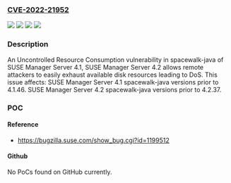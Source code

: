 ### [CVE-2022-21952](https://cve.mitre.org/cgi-bin/cvename.cgi?name=CVE-2022-21952)
![](https://img.shields.io/static/v1?label=Product&message=SUSE%20Manager%20Server%204.1&color=blue)
![](https://img.shields.io/static/v1?label=Product&message=SUSE%20Manager%20Server%204.2&color=blue)
![](https://img.shields.io/static/v1?label=Version&message=n%2Fa&color=blue)
![](https://img.shields.io/static/v1?label=Vulnerability&message=CWE-400%3A%20Uncontrolled%20Resource%20Consumption&color=brighgreen)

### Description

An Uncontrolled Resource Consumption vulnerability in spacewalk-java of SUSE Manager Server 4.1, SUSE Manager Server 4.2 allows remote attackers to easily exhaust available disk resources leading to DoS. This issue affects: SUSE Manager Server 4.1 spacewalk-java versions prior to 4.1.46. SUSE Manager Server 4.2 spacewalk-java versions prior to 4.2.37.

### POC

#### Reference
- https://bugzilla.suse.com/show_bug.cgi?id=1199512

#### Github
No PoCs found on GitHub currently.

